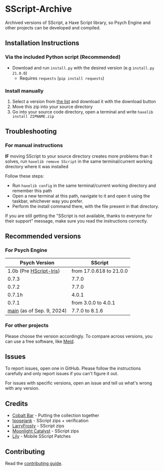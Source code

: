 # SScript-Archive

Archived versions of SScript, a Haxe Script library, so Psych Engine and other projects can be developed and compiled.

## Installation Instructions

### Via the included Python script (Recommended)

- Download and run `install.py` with the desired version (e.g `install.py 21.0.0`)
  - Requires `requests` (`pip install requests`)

### Install manually

1. Select a version from [the list](https://github.com/CobaltBar/SScript-Archive/tree/main/archives) and download it with the download button
2. Move this zip into your source directory
3. Go into your source code directory, open a terminal and write `haxelib install ZIPNAME.zip`

## Troubleshooting
### For manual instructions
**IF** moving SScript to your source directory creates more problems than it solves, run `haxelib remove SScript` in the same terminal/current working directory where it was installed

Follow these steps:

- Run `haxelib config` in the same terminal/current working directory and remember this path
- Open a new terminal at this path, navigate to it and open it using the taskbar, whichever way you prefer.
- Perform the install command there, with the file present in that directory.

If you are still getting the "SScript is not available, thanks to everyone for their support" message, make sure you read the instructions correctly.

## Recommended versions

### For Psych Engine

| Psych Version | SScript |
| -------- | ------- |
| 1.0b (Pre [HScript-Iris](https://www.github.com/crowplexus/HScript-Iris/)) | from 17.0.618 to 21.0.0 |
| 0.7.3    | 7.7.0 |
| 0.7.2    | 7.7.0 |
| 0.7.1h    | 4.0.1 |
| 0.7.1    | from 3.0.0 to 4.0.1 |
| [main](https://www.github.com/ShadowMario/FNF-PsychEngine/tree/main/) (as of Sep. 9, 2024) | 7.7.0 to 8.1.6 |

### For other projects

Please choose the version accordingly. To compare across versions, you can use a free software, like [Meld](https://meldmerge.org/).

## Issues

To report issues, open one in GitHub. Please follow the instructions carefully and only report issues if you can't figure it out.

For issues with specific versions, open an issue and tell us what's wrong with any version.

## Credits

- [Cobalt Bar](https://cobaltbar.github.io/) - Putting the collection together
- [tposejank](https://tposejank.carrd.co/) - SScript zips + verification
- [LarryFrosty](https://www.youtube.com/@larryfrosty) - SScript zips
- [Moonlight Catalyst](https://mooniecat.carrd.co/) - SScript zips
- [Lily](https://mcagabe19.pages.gay/) - Mobile SScript Patches

## Contributing

Read the [contributing guide](CONTRIBUTING.md).
